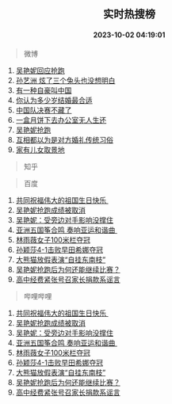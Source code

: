 <div align="center"><h2>实时热搜榜</h2><h4>2023-10-02 04:19:01</h4></div>

> 微博  

1. [吴艳妮回应抢跑](https://s.weibo.com/weibo?q=%23%E5%90%B4%E8%89%B3%E5%A6%AE%E5%9B%9E%E5%BA%94%E6%8A%A2%E8%B7%91%23&t=31&band_rank=1&Refer=top)<br />
2. [孙艺洲 炫了三个兔头也没想明白](https://s.weibo.com/weibo?q=%E5%AD%99%E8%89%BA%E6%B4%B2%20%E7%82%AB%E4%BA%86%E4%B8%89%E4%B8%AA%E5%85%94%E5%A4%B4%E4%B9%9F%E6%B2%A1%E6%83%B3%E6%98%8E%E7%99%BD&t=31&band_rank=2&Refer=top)<br />
3. [有一种自豪叫中国](https://s.weibo.com/weibo?q=%23%E6%9C%89%E4%B8%80%E7%A7%8D%E8%87%AA%E8%B1%AA%E5%8F%AB%E4%B8%AD%E5%9B%BD%23&t=31&band_rank=3&Refer=top)<br />
4. [你认为多少岁结婚最合适](https://s.weibo.com/weibo?q=%23%E4%BD%A0%E8%AE%A4%E4%B8%BA%E5%A4%9A%E5%B0%91%E5%B2%81%E7%BB%93%E5%A9%9A%E6%9C%80%E5%90%88%E9%80%82%23&t=31&band_rank=4&Refer=top)<br />
5. [中国队决赛不藏了](https://s.weibo.com/weibo?q=%23%E4%B8%AD%E5%9B%BD%E9%98%9F%E5%86%B3%E8%B5%9B%E4%B8%8D%E8%97%8F%E4%BA%86%23&t=31&band_rank=5&Refer=top)<br />
6. [一盒月饼下去办公室无人生还](https://s.weibo.com/weibo?q=%E4%B8%80%E7%9B%92%E6%9C%88%E9%A5%BC%E4%B8%8B%E5%8E%BB%E5%8A%9E%E5%85%AC%E5%AE%A4%E6%97%A0%E4%BA%BA%E7%94%9F%E8%BF%98&t=31&band_rank=6&Refer=top)<br />
7. [吴艳妮抢跑](https://s.weibo.com/weibo?q=%23%E5%90%B4%E8%89%B3%E5%A6%AE%E6%8A%A2%E8%B7%91%23&t=31&band_rank=7&Refer=top)<br />
8. [互相都以为是对方婚礼传统习俗](https://s.weibo.com/weibo?q=%23%E4%BA%92%E7%9B%B8%E9%83%BD%E4%BB%A5%E4%B8%BA%E6%98%AF%E5%AF%B9%E6%96%B9%E5%A9%9A%E7%A4%BC%E4%BC%A0%E7%BB%9F%E4%B9%A0%E4%BF%97%23&t=31&band_rank=8&Refer=top)<br />
9. [家有儿女取景地](https://s.weibo.com/weibo?q=%E5%AE%B6%E6%9C%89%E5%84%BF%E5%A5%B3%E5%8F%96%E6%99%AF%E5%9C%B0&t=31&band_rank=9&Refer=top)<br />

> 知乎  


> 百度  

1. [共同祝福伟大的祖国生日快乐 ](https://www.baidu.com/s?wd=%E5%85%B1%E5%90%8C%E7%A5%9D%E7%A6%8F%E4%BC%9F%E5%A4%A7%E7%9A%84%E7%A5%96%E5%9B%BD%E7%94%9F%E6%97%A5%E5%BF%AB%E4%B9%90%C2%A0&sa=fyb_news&rsv_dl=fyb_news)<br />
2. [吴艳妮抢跑成绩被取消](https://www.baidu.com/s?wd=%E5%90%B4%E8%89%B3%E5%A6%AE%E6%8A%A2%E8%B7%91%E6%88%90%E7%BB%A9%E8%A2%AB%E5%8F%96%E6%B6%88&sa=fyb_news&rsv_dl=fyb_news)<br />
3. [吴艳妮：受旁边对手影响没撑住](https://www.baidu.com/s?wd=%E5%90%B4%E8%89%B3%E5%A6%AE%EF%BC%9A%E5%8F%97%E6%97%81%E8%BE%B9%E5%AF%B9%E6%89%8B%E5%BD%B1%E5%93%8D%E6%B2%A1%E6%92%91%E4%BD%8F&sa=fyb_news&rsv_dl=fyb_news)<br />
4. [亚洲五国筝合鸣 奏响亚运和谐曲 ](https://www.baidu.com/s?wd=%E4%BA%9A%E6%B4%B2%E4%BA%94%E5%9B%BD%E7%AD%9D%E5%90%88%E9%B8%A3+%E5%A5%8F%E5%93%8D%E4%BA%9A%E8%BF%90%E5%92%8C%E8%B0%90%E6%9B%B2%C2%A0&sa=fyb_news&rsv_dl=fyb_news)<br />
5. [林雨薇女子100米栏夺冠](https://www.baidu.com/s?wd=%E6%9E%97%E9%9B%A8%E8%96%87%E5%A5%B3%E5%AD%90100%E7%B1%B3%E6%A0%8F%E5%A4%BA%E5%86%A0&sa=fyb_news&rsv_dl=fyb_news)<br />
6. [孙颖莎4-1击败早田希娜夺冠](https://www.baidu.com/s?wd=%E5%AD%99%E9%A2%96%E8%8E%8E4-1%E5%87%BB%E8%B4%A5%E6%97%A9%E7%94%B0%E5%B8%8C%E5%A8%9C%E5%A4%BA%E5%86%A0&sa=fyb_news&rsv_dl=fyb_news)<br />
7. [大熊猫放假表演“自挂东南枝”](https://www.baidu.com/s?wd=%E5%A4%A7%E7%86%8A%E7%8C%AB%E6%94%BE%E5%81%87%E8%A1%A8%E6%BC%94%E2%80%9C%E8%87%AA%E6%8C%82%E4%B8%9C%E5%8D%97%E6%9E%9D%E2%80%9D&sa=fyb_news&rsv_dl=fyb_news)<br />
8. [吴艳妮抢跑后为何还能继续比赛？](https://www.baidu.com/s?wd=%E5%90%B4%E8%89%B3%E5%A6%AE%E6%8A%A2%E8%B7%91%E5%90%8E%E4%B8%BA%E4%BD%95%E8%BF%98%E8%83%BD%E7%BB%A7%E7%BB%AD%E6%AF%94%E8%B5%9B%EF%BC%9F&sa=fyb_news&rsv_dl=fyb_news)<br />
9. [高中经费紧张号召家长捐款系谣言](https://www.baidu.com/s?wd=%E9%AB%98%E4%B8%AD%E7%BB%8F%E8%B4%B9%E7%B4%A7%E5%BC%A0%E5%8F%B7%E5%8F%AC%E5%AE%B6%E9%95%BF%E6%8D%90%E6%AC%BE%E7%B3%BB%E8%B0%A3%E8%A8%80&sa=fyb_news&rsv_dl=fyb_news)<br />

> 哔哩哔哩  

1. [共同祝福伟大的祖国生日快乐 ](https://www.baidu.com/s?wd=%E5%85%B1%E5%90%8C%E7%A5%9D%E7%A6%8F%E4%BC%9F%E5%A4%A7%E7%9A%84%E7%A5%96%E5%9B%BD%E7%94%9F%E6%97%A5%E5%BF%AB%E4%B9%90%C2%A0&sa=fyb_news&rsv_dl=fyb_news)<br />
2. [吴艳妮抢跑成绩被取消](https://www.baidu.com/s?wd=%E5%90%B4%E8%89%B3%E5%A6%AE%E6%8A%A2%E8%B7%91%E6%88%90%E7%BB%A9%E8%A2%AB%E5%8F%96%E6%B6%88&sa=fyb_news&rsv_dl=fyb_news)<br />
3. [吴艳妮：受旁边对手影响没撑住](https://www.baidu.com/s?wd=%E5%90%B4%E8%89%B3%E5%A6%AE%EF%BC%9A%E5%8F%97%E6%97%81%E8%BE%B9%E5%AF%B9%E6%89%8B%E5%BD%B1%E5%93%8D%E6%B2%A1%E6%92%91%E4%BD%8F&sa=fyb_news&rsv_dl=fyb_news)<br />
4. [亚洲五国筝合鸣 奏响亚运和谐曲 ](https://www.baidu.com/s?wd=%E4%BA%9A%E6%B4%B2%E4%BA%94%E5%9B%BD%E7%AD%9D%E5%90%88%E9%B8%A3+%E5%A5%8F%E5%93%8D%E4%BA%9A%E8%BF%90%E5%92%8C%E8%B0%90%E6%9B%B2%C2%A0&sa=fyb_news&rsv_dl=fyb_news)<br />
5. [林雨薇女子100米栏夺冠](https://www.baidu.com/s?wd=%E6%9E%97%E9%9B%A8%E8%96%87%E5%A5%B3%E5%AD%90100%E7%B1%B3%E6%A0%8F%E5%A4%BA%E5%86%A0&sa=fyb_news&rsv_dl=fyb_news)<br />
6. [孙颖莎4-1击败早田希娜夺冠](https://www.baidu.com/s?wd=%E5%AD%99%E9%A2%96%E8%8E%8E4-1%E5%87%BB%E8%B4%A5%E6%97%A9%E7%94%B0%E5%B8%8C%E5%A8%9C%E5%A4%BA%E5%86%A0&sa=fyb_news&rsv_dl=fyb_news)<br />
7. [大熊猫放假表演“自挂东南枝”](https://www.baidu.com/s?wd=%E5%A4%A7%E7%86%8A%E7%8C%AB%E6%94%BE%E5%81%87%E8%A1%A8%E6%BC%94%E2%80%9C%E8%87%AA%E6%8C%82%E4%B8%9C%E5%8D%97%E6%9E%9D%E2%80%9D&sa=fyb_news&rsv_dl=fyb_news)<br />
8. [吴艳妮抢跑后为何还能继续比赛？](https://www.baidu.com/s?wd=%E5%90%B4%E8%89%B3%E5%A6%AE%E6%8A%A2%E8%B7%91%E5%90%8E%E4%B8%BA%E4%BD%95%E8%BF%98%E8%83%BD%E7%BB%A7%E7%BB%AD%E6%AF%94%E8%B5%9B%EF%BC%9F&sa=fyb_news&rsv_dl=fyb_news)<br />
9. [高中经费紧张号召家长捐款系谣言](https://www.baidu.com/s?wd=%E9%AB%98%E4%B8%AD%E7%BB%8F%E8%B4%B9%E7%B4%A7%E5%BC%A0%E5%8F%B7%E5%8F%AC%E5%AE%B6%E9%95%BF%E6%8D%90%E6%AC%BE%E7%B3%BB%E8%B0%A3%E8%A8%80&sa=fyb_news&rsv_dl=fyb_news)<br />
